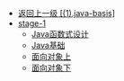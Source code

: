 - [返回上一级 [(1).java-basis]](2.JavaNotes/(1).java-basis/)
- [stage-1](2.JavaNotes/(1).java-basis/stage-1/)
  - [Java函数式设计](2.JavaNotes/(1).java-basis/stage-1/Java函数式设计.md)
  - [Java基础](2.JavaNotes/(1).java-basis/stage-1/Java基础.md)
  - [面向对象上](2.JavaNotes/(1).java-basis/stage-1/面向对象上.md)
  - [面向对象下](2.JavaNotes/(1).java-basis/stage-1/面向对象下.md)
